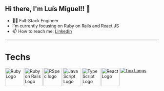 <h2> Hi there, I'm Luís Miguel!! 👋 </h2>

- :man_technologist: Full-Stack Engineer 
- I'm currently focusing on Ruby on Rails and React.JS
- 📫 How to reach me: <a href= "https://www.linkedin.com/in/luismiguelsilvaamorim" target="_blank"> Linkedin </a>

---

<h1>Techs</h1>
<img src="https://cdn.jsdelivr.net/gh/devicons/devicon/icons/ruby/ruby-plain.svg" alt="Ruby Logo" width="60" height="60" align="left" title="Ruby"/>
<img src="https://cdn.jsdelivr.net/gh/devicons/devicon/icons/rails/rails-plain.svg" alt="Ruby on Rails Logo" width="60" height="60" align="left" title="Ruby on Rails"/>
<img src="https://cdn.jsdelivr.net/gh/devicons/devicon/icons/rspec/rspec-original.svg" alt="RSpec logo" width="60" height="60" align="left" title="RSpec" />
<img src="https://cdn.jsdelivr.net/gh/devicons/devicon/icons/javascript/javascript-original.svg" alt="JavaScript Logo"width="60" height="60" align="left" title="JavaScript" />
<img src="https://cdn.jsdelivr.net/gh/devicons/devicon/icons/typescript/typescript-original.svg" alt="TypeScript Logo" width="60" height="60" align="left" title="TypeScript" />
<img src="https://cdn.worldvectorlogo.com/logos/react-2.svg" alt="React Logo" width="60" height="60" align="left" title="React.JS" />

[![Top Langs](https://github-readme-stats.vercel.app/api/top-langs/?username=luisMSAmorim&layout=compact&show_icons=true&theme=chartreuse-dark&exclude_repo=empresaX,BlogX&hide=HTML,EJS,Handlebars,Haml,CSS,cshtml,scss)](https://github.com/luisMSAmorim/github-readme-stats)

